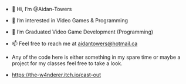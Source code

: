 - 👋 Hi, I’m @Aidan-Towers
- 👀 I’m interested in Video Games & Programming
- 🌱 I’m Graduated Video Game Development (Programming)
- 📫 Feel free to reach me at aidantowers@hotmail.ca

- Any of the code here is either something in my spare time or maybe a project for my classes feel free to take a look.
- https://the-w4nderer.itch.io/cast-out

